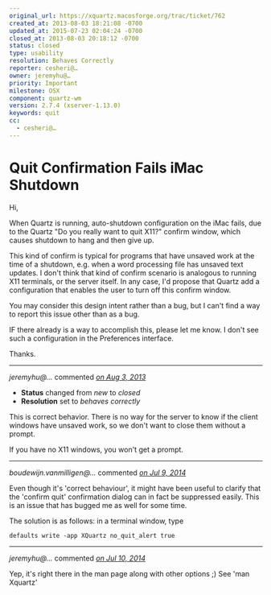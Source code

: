 ```yaml
---
original_url: https://xquartz.macosforge.org/trac/ticket/762
created_at: 2013-08-03 18:21:08 -0700
updated_at: 2015-07-23 02:04:24 -0700
closed_at: 2013-08-03 20:18:12 -0700
status: closed
type: usability
resolution: Behaves Correctly
reporter: cesheri@…
owner: jeremyhu@…
priority: Important
milestone: OSX
component: quartz-wm
version: 2.7.4 (xserver-1.13.0)
keywords: quit
cc:
  - cesheri@…
---
```


Quit Confirmation Fails iMac Shutdown
=====================================


Hi,

When Quartz is running, auto-shutdown configuration on the iMac fails, due to the Quartz "Do you really want to quit X11?" confirm window, which causes shutdown to hang and then give up.

This kind of confirm is typical for programs that have unsaved work at the time of a shutdown, e.g. when a word processing file has unsaved text updates. I don't think that kind of confirm scenario is analogous to running X11 terminals, or the server itself. In any case, I'd propose that Quartz add a configuration that enables the user to turn off this confirm window.

You may consider this design intent rather than a bug, but I can't find a way to report this issue other than as a bug.

IF there already is a way to accomplish this, please let me know. I don't see such a configuration in the Preferences interface.

Thanks.



---

*jeremyhu@…* commented *[on Aug 3, 2013](https://xquartz.macosforge.org/trac/ticket/762#comment:1 "August 3, 2013 at 8:18 PM PDT")*

-   **Status** changed from *new* to *closed*
-   **Resolution** set to *behaves correctly*

This is correct behavior. There is no way for the server to know if the client windows have unsaved work, so we don't want to close them without a prompt.

If you have no X11 windows, you won't get a prompt.



---

*boudewijn.vanmilligen@…* commented *[on Jul 9, 2014](https://xquartz.macosforge.org/trac/ticket/762#comment:2 "July 9, 2014 at 11:36 PM PDT")*

Even though it's 'correct behaviour', it might have been useful to clarify that the 'confirm quit' confirmation dialog can in fact be suppressed easily. This is an issue that has bugged me as well for some time.

The solution is as follows: in a terminal window, type

    defaults write -app XQuartz no_quit_alert true


---

*jeremyhu@…* commented *[on Jul 10, 2014](https://xquartz.macosforge.org/trac/ticket/762#comment:3 "July 10, 2014 at 5:08 PM PDT")*

Yep, it's right there in the man page along with other options ;) See 'man Xquartz'



